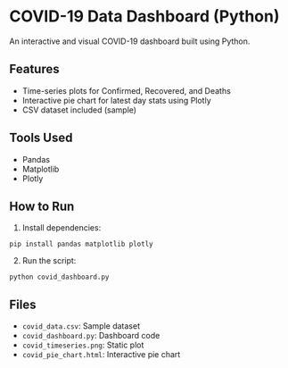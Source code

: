 # COVID-19 Data Dashboard (Python)

An interactive and visual COVID-19 dashboard built using Python.

##  Features
- Time-series plots for Confirmed, Recovered, and Deaths
- Interactive pie chart for latest day stats using Plotly
- CSV dataset included (sample)

##  Tools Used
- Pandas
- Matplotlib
- Plotly

## How to Run

1. Install dependencies:
```
pip install pandas matplotlib plotly
```

2. Run the script:
```
python covid_dashboard.py
```

##  Files
- `covid_data.csv`: Sample dataset
- `covid_dashboard.py`: Dashboard code
- `covid_timeseries.png`: Static plot
- `covid_pie_chart.html`: Interactive pie chart
